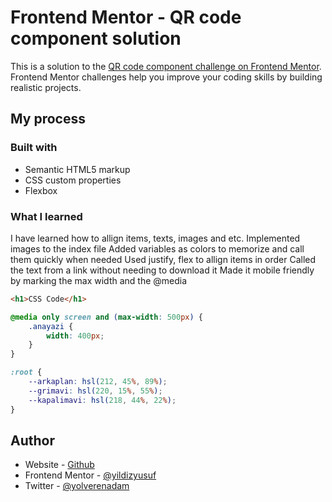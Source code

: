 # Frontend Mentor - QR code component solution

This is a solution to the [QR code component challenge on Frontend Mentor](https://www.frontendmentor.io/challenges/qr-code-component-iux_sIO_H). Frontend Mentor challenges help you improve your coding skills by building realistic projects. 

## My process

### Built with

- Semantic HTML5 markup
- CSS custom properties
- Flexbox

### What I learned

I have learned how to allign items, texts, images and etc.
Implemented images to the index file
Added variables as colors to memorize and call them quickly when needed
Used justify, flex to allign items in order
Called the text from a link without needing to download it
Made it mobile friendly by marking the max width and the @media

```html
<h1>CSS Code</h1>
```
```css
@media only screen and (max-width: 500px) {
    .anayazi {
        width: 400px;
    }
}

:root {
    --arkaplan: hsl(212, 45%, 89%);
    --grimavi: hsl(220, 15%, 55%);
    --kapalimavi: hsl(218, 44%, 22%);
}

```

## Author

- Website - [Github](https://github.com/yildizyusuf)
- Frontend Mentor - [@yildizyusuf](https://www.frontendmentor.io/profile/yildizyusuf)
- Twitter - [@yolverenadam](https://www.twitter.com/yolverenadam)